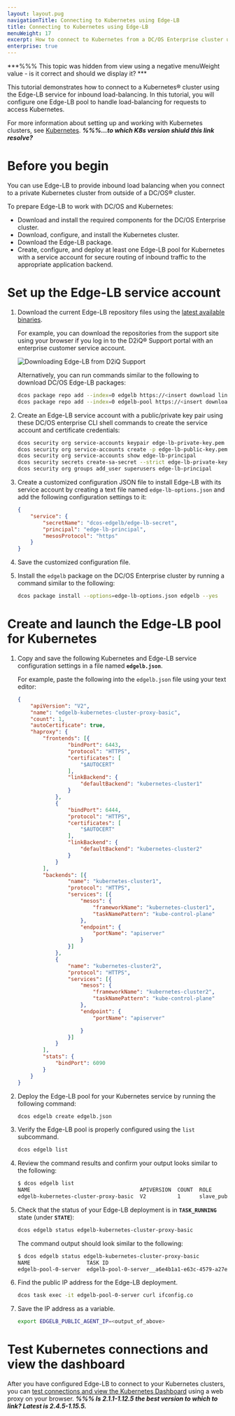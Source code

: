 ```yaml
---
layout: layout.pug
navigationTitle: Connecting to Kubernetes using Edge-LB
title: Connecting to Kubernetes using Edge-LB
menuWeight: 17
excerpt: How to connect to Kubernetes from a DC/OS Enterprise cluster using Edge-LB load balancer
enterprise: true
---
```


***%%% This topic was hidden from view using a negative menuWeight value - is it correct and should we display it? ***

This tutorial demonstrates how to connect to a Kubernetes&reg; cluster using the Edge-LB service for inbound load-balancing. In this tutorial, you will configure one Edge-LB pool to handle load-balancing for requests to access Kubernetes.

For more information about setting up and working with Kubernetes clusters, see [Kubernetes](/mesosphere/dcos/services/kubernetes/git).  ***%%%...to which K8s version shiuld this link resolve?***

# Before you begin
You can use Edge-LB to provide inbound load balancing when you connect to a private Kubernetes cluster from outside of a DC/OS&reg; cluster.

To prepare Edge-LB to work with DC/OS and Kubernetes:

- Download and install the required components for the DC/OS Enterprise cluster.
- Download, configure, and install the Kubernetes cluster.
- Download the Edge-LB package.
- Create, configure, and deploy at least one Edge-LB pool for Kubernetes with a service account for secure routing of inbound traffic to the appropriate application backend.

# Set up the Edge-LB service account

1. Download the current Edge-LB repository files using the [latest available binaries](https://support.d2iq.com/s/downloads).

    For example, you can download the repositories from the support site using your browser if you log in to the D2iQ&reg; Support portal with an enterprise customer service account.
    <p>
    <img src="/mesosphere/dcos/services/edge-lb/1.5/img/download-edge-lb.png" alt="Downloading Edge-LB from D2iQ Support">
    </p>

    Alternatively, you can run commands similar to the following to download DC/OS Edge-LB packages:

    ```bash
    dcos package repo add --index=0 edgelb https://<insert download link>/stub-universe-edgelb.json
    dcos package repo add --index=0 edgelb-pool https://<insert download link>/stub-universe-edgelb-pool.json
    ```

1. Create an Edge-LB service account with a public/private key pair using these DC/OS enterprise CLI shell commands to create the service account and certificate credentials:

    ```bash
    dcos security org service-accounts keypair edge-lb-private-key.pem edge-lb-public-key.pem
    dcos security org service-accounts create -p edge-lb-public-key.pem -d "Edge-LB service account" edge-lb-principal
    dcos security org service-accounts show edge-lb-principal
    dcos security secrets create-sa-secret --strict edge-lb-private-key.pem edge-lb-principal dcos-edgelb/edge-lb-secret
    dcos security org groups add_user superusers edge-lb-principal
    ```

1. Create a customized configuration JSON file to install Edge-LB with its service account by creating a text file named `edge-lb-options.json` and add the following configuration settings to it:

    ```json
    {
        "service": {
            "secretName": "dcos-edgelb/edge-lb-secret",
            "principal": "edge-lb-principal",
            "mesosProtocol": "https"
        }
    }
    ```

1. Save the customized configuration file.

1. Install the `edgelb` package on the DC/OS Enterprise cluster by running a command similar to the following:

    ```bash
    dcos package install --options=edge-lb-options.json edgelb --yes
    ```

# Create and launch the Edge-LB pool for Kubernetes

1. Copy and save the following Kubernetes and Edge-LB service configuration settings in a file named <strong>`edgelb.json`</strong>.

    For example, paste the following into the `edgelb.json` file using your text editor:

    ```json
    {
        "apiVersion": "V2",
        "name": "edgelb-kubernetes-cluster-proxy-basic",
        "count": 1,
        "autoCertificate": true,
        "haproxy": {
            "frontends": [{
                    "bindPort": 6443,
                    "protocol": "HTTPS",
                    "certificates": [
                        "$AUTOCERT"
                    ],
                    "linkBackend": {
                        "defaultBackend": "kubernetes-cluster1"
                    }
                },
                {
                    "bindPort": 6444,
                    "protocol": "HTTPS",
                    "certificates": [
                        "$AUTOCERT"
                    ],
                    "linkBackend": {
                        "defaultBackend": "kubernetes-cluster2"
                    }
                }
            ],
            "backends": [{
                    "name": "kubernetes-cluster1",
                    "protocol": "HTTPS",
                    "services": [{
                        "mesos": {
                            "frameworkName": "kubernetes-cluster1",
                            "taskNamePattern": "kube-control-plane"
                        },
                        "endpoint": {
                            "portName": "apiserver"
                        }
                    }]
                },
                {
                    "name": "kubernetes-cluster2",
                    "protocol": "HTTPS",
                    "services": [{
                        "mesos": {
                            "frameworkName": "kubernetes-cluster2",
                            "taskNamePattern": "kube-control-plane"
                        },
                        "endpoint": {
                            "portName": "apiserver"

                        }
                    }]
                }
            ],
            "stats": {
                "bindPort": 6090
            }
        }
    }
    ```

1. Deploy the Edge-LB pool for your Kubernetes service by running the following command:

    ```bash
    dcos edgelb create edgelb.json
    ```

1. Verify the Edge-LB pool is properly configured using the `list` subcommand.

    ```bash
    dcos edgelb list
    ```
    
1. Review the command results and confirm your output looks similar to the following:

    ```bash
    $ dcos edgelb list
    NAME                                   APIVERSION  COUNT  ROLE          PORTS
    edgelb-kubernetes-cluster-proxy-basic  V2          1      slave_public  6090, 6443, 6444
    ```

1. Check that the status of your Edge-LB deployment is in <strong>`TASK_RUNNING`</strong> state (under <strong>`STATE`</strong>):

    ```bash
    dcos edgelb status edgelb-kubernetes-cluster-proxy-basic
    ```

    The command output should look similar to the following:

    ```bash
    $ dcos edgelb status edgelb-kubernetes-cluster-proxy-basic
    NAME                  TASK ID                                                     STATE
    edgelb-pool-0-server  edgelb-pool-0-server__a6e4b1a1-e63c-4579-a27e-a54328f31321  TASK_RUNNING
    ```

1. Find the public IP address for the Edge-LB deployment.

    ```bash
    dcos task exec -it edgelb-pool-0-server curl ifconfig.co
    ```

1. Save the IP address as a variable.

    ```bash
    export EDGELB_PUBLIC_AGENT_IP=<output_of_above>
    ```

# Test Kubernetes connections and view the dashboard

After you have configured Edge-LB to connect to your Kubernetes clusters, you can [test connections and view the Kubernetes Dashboard](/mesosphere/dcos/services/kubernetes/2.1.1-1.12.5/getting-started/test-connect/) using a web proxy on your browser.        ***%%% Is 2.1.1-1.12.5 the best version to which to link? Latest is 2.4.5-1.15.5.***
